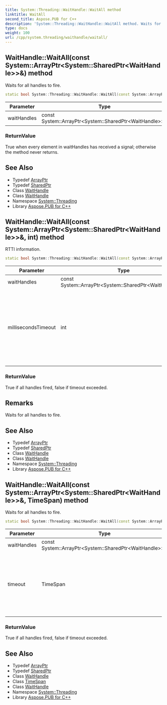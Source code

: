 ```yaml
---
title: System::Threading::WaitHandle::WaitAll method
linktitle: WaitAll
second_title: Aspose.PUB for C++
description: 'System::Threading::WaitHandle::WaitAll method. Waits for all handles to fire in C++.'
type: docs
weight: 100
url: /cpp/system.threading/waithandle/waitall/
---
```

## WaitHandle::WaitAll(const System::ArrayPtr\<System::SharedPtr\<WaitHandle\>\>\&) method


Waits for all handles to fire.

```cpp
static bool System::Threading::WaitHandle::WaitAll(const System::ArrayPtr<System::SharedPtr<WaitHandle>> &waitHandles)
```


| Parameter | Type | Description |
| --- | --- | --- |
| waitHandles | const System::ArrayPtr\<System::SharedPtr\<WaitHandle\>\>\& | Handles to wait for. |

### ReturnValue

True when every element in waitHandles has received a signal; otherwise the method never returns.

## See Also

* Typedef [ArrayPtr](../../../system/arrayptr/)
* Typedef [SharedPtr](../../../system/sharedptr/)
* Class [WaitHandle](../)
* Class [WaitHandle](../)
* Namespace [System::Threading](../../)
* Library [Aspose.PUB for C++](../../../)
## WaitHandle::WaitAll(const System::ArrayPtr\<System::SharedPtr\<WaitHandle\>\>\&, int) method


RTTI information.

```cpp
static bool System::Threading::WaitHandle::WaitAll(const System::ArrayPtr<System::SharedPtr<WaitHandle>> &waitHandles, int millisecondsTimeout)
```


| Parameter | Type | Description |
| --- | --- | --- |
| waitHandles | const System::ArrayPtr\<System::SharedPtr\<WaitHandle\>\>\& | Handles to wait for. |
| millisecondsTimeout | int | [Timeout](../../timeout/) to wait for, in milliseconds; -1 means infinite waiting, 0 means check-and-return, positive values are timeouts. |

### ReturnValue

True if all handles fired, false if timeout exceeded.
## Remarks


Waits for all handles to fire. 
## See Also

* Typedef [ArrayPtr](../../../system/arrayptr/)
* Typedef [SharedPtr](../../../system/sharedptr/)
* Class [WaitHandle](../)
* Class [WaitHandle](../)
* Namespace [System::Threading](../../)
* Library [Aspose.PUB for C++](../../../)
## WaitHandle::WaitAll(const System::ArrayPtr\<System::SharedPtr\<WaitHandle\>\>\&, TimeSpan) method


Waits for all handles to fire.

```cpp
static bool System::Threading::WaitHandle::WaitAll(const System::ArrayPtr<System::SharedPtr<WaitHandle>> &waitHandles, TimeSpan timeout)
```


| Parameter | Type | Description |
| --- | --- | --- |
| waitHandles | const System::ArrayPtr\<System::SharedPtr\<WaitHandle\>\>\& | Handles to wait for. |
| timeout | TimeSpan | A [System::TimeSpan](../../../system/timespan/) that represents the number of milliseconds to wait, or a [System::TimeSpan](../../../system/timespan/) that represents -1 milliseconds to wait indefinitely. |

### ReturnValue

True if all handles fired, false if timeout exceeded.

## See Also

* Typedef [ArrayPtr](../../../system/arrayptr/)
* Typedef [SharedPtr](../../../system/sharedptr/)
* Class [WaitHandle](../)
* Class [TimeSpan](../../../system/timespan/)
* Class [WaitHandle](../)
* Namespace [System::Threading](../../)
* Library [Aspose.PUB for C++](../../../)
